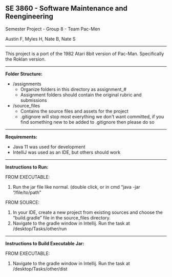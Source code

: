 
## SE 3860 - Software Maintenance and Reengineering

Semester Project - Group 8 - Team Pac-Men 

Austin F, Myles H, Nate B, Nate S

---

This project is a port of the 1982 Atari 8bit version of Pac-Man. Specifically the Roklan version.

---
**Folder Structure:**

 - /assignments
	 - Organize folders in this directory as assignment_#
	 - Assignment folders should contain the original rubric and submissions
 - /source_files
	 - Contains the source files and assets for the project
	 - .gitignore will stop most everything we don't want committed, if you find something new to be added to .gitignore then please do so

---
**Requirements:**
 - Java 11 was used for development
 - IntelliJ was used as an IDE, but others should work

---
**Instructions to Run:**

FROM EXECUTABLE:
 1.  Run the jar file like normal. (double click, or in cmd “java -jar “/file/to/path”

FROM SOURCE:
 1.  In your IDE, create a new project from existing sources and choose the “build.gradle” file in the source_files directory.
 2.  Navigate to the gradle window in Intellij. Run the task at /desktop/Tasks/other/run

---
**Instructions to Build Executable Jar:**

FROM EXECUTABLE:
 1.  Navigate to the gradle window in Intellij. Run the task at /desktop/Tasks/other/dist
